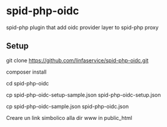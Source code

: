# spid-php-oidc
spid-php plugin that add oidc provider layer to spid-php proxy

## Setup
git clone https://github.com/linfaservice/spid-php-oidc.git

composer install

cd spid-php-oidc

cp spid-php-oidc-setup-sample.json spid-php-oidc-setup.json

cp spid-php-oidc-sample.json spid-php-oidc.json


Creare un link simbolico alla dir www in public_html
